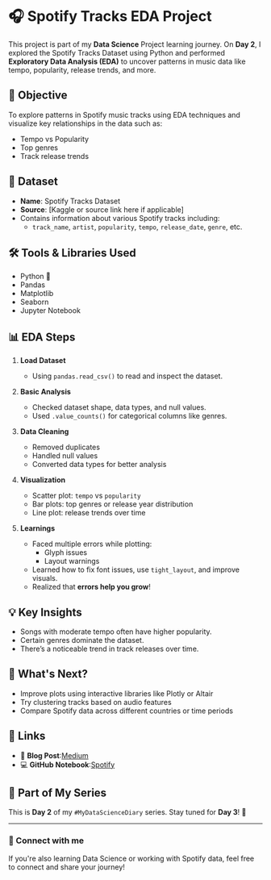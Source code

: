 # 🎧 Spotify Tracks EDA Project

This project is part of my **Data Science** Project learning journey. On **Day 2**, I explored the Spotify Tracks Dataset using Python and performed **Exploratory Data Analysis (EDA)** to uncover patterns in music data like tempo, popularity, release trends, and more.

## 📌 Objective

To explore patterns in Spotify music tracks using EDA techniques and visualize key relationships in the data such as:

- Tempo vs Popularity
- Top genres
- Track release trends

## 📂 Dataset

- **Name**: Spotify Tracks Dataset
- **Source**: [Kaggle or source link here if applicable]
- Contains information about various Spotify tracks including:
  - `track_name`, `artist`, `popularity`, `tempo`, `release_date`, `genre`, etc.

## 🛠️ Tools & Libraries Used

- Python 🐍
- Pandas
- Matplotlib
- Seaborn
- Jupyter Notebook

## 📊 EDA Steps

1. **Load Dataset**
   - Using `pandas.read_csv()` to read and inspect the dataset.

2. **Basic Analysis**
   - Checked dataset shape, data types, and null values.
   - Used `.value_counts()` for categorical columns like genres.

3. **Data Cleaning**
   - Removed duplicates
   - Handled null values
   - Converted data types for better analysis

4. **Visualization**
   - Scatter plot: `tempo` vs `popularity`
   - Bar plots: top genres or release year distribution
   - Line plot: release trends over time

5. **Learnings**
   - Faced multiple errors while plotting:
     - Glyph issues
     - Layout warnings
   - Learned how to fix font issues, use `tight_layout`, and improve visuals.
   - Realized that **errors help you grow**!

## 💡 Key Insights

- Songs with moderate tempo often have higher popularity.
- Certain genres dominate the dataset.
- There’s a noticeable trend in track releases over time.

## 🚀 What's Next?

- Improve plots using interactive libraries like Plotly or Altair
- Try clustering tracks based on audio features
- Compare Spotify data across different countries or time periods

## 📎 Links

- 📘 **Blog Post**:[Medium](https://medium.com/@kanimozhi19/spotify-eda-when-a-simple-plot-turned-into-a-learning-marathon-64cfd0006d4e)
- 💻 **GitHub Notebook**:[Spotify](https://github.com/its-kanii/Spotify-EDA)

## 📅 Part of My Series

This is **Day 2** of my `#MyDataScienceDiary` series. Stay tuned for **Day 3**! 🚀

---

### 📢 Connect with me

If you're also learning Data Science or working with Spotify data, feel free to connect and share your journey!

